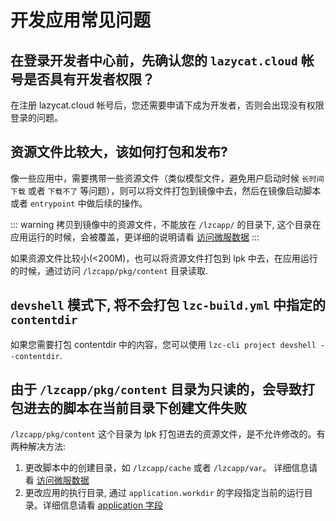 # 开发应用常见问题

## 在登录开发者中心前，先确认您的 `lazycat.cloud` 帐号是否具有开发者权限？

在注册 lazycat.cloud 帐号后，您还需要申请下成为开发者，否则会出现没有权限登录的问题。

## 资源文件比较大，该如何打包和发布?

像一些应用中，需要携带一些资源文件（类似模型文件，避免用户启动时候 `长时间下载` 或者 `下载不了` 等问题），则可以将文件打包到镜像中去，然后在镜像启动脚本或者 `entrypoint` 中做后续的操作。

::: warning
拷贝到镜像中的资源文件，不能放在 `/lzcapp/` 的目录下, 这个目录在应用运行的时候，会被覆盖，更详细的说明请看 [访问微服数据](./advanced-file)
:::

如果资源文件比较小(<200M)，也可以将资源文件打包到 lpk 中去，在应用运行的时候，通过访问 `/lzcapp/pkg/content` 目录读取.

## `devshell` 模式下, 将不会打包 `lzc-build.yml` 中指定的 `contentdir`

如果您需要打包 contentdir 中的内容，您可以使用 `lzc-cli project devshell --contentdir`.

## 由于 `/lzcapp/pkg/content` 目录为只读的，会导致打包进去的脚本在当前目录下创建文件失败

`/lzcapp/pkg/content` 这个目录为 lpk 打包进去的资源文件，是不允许修改的。有两种解决方法:

1. 更改脚本中的创建目录，如 `/lzcapp/cache` 或者 `/lzcapp/var`。 详细信息请看 [访问微服数据](./advanced-file)
2. 更改应用的执行目录, 通过 `application.workdir` 的字段指定当前的运行目录。详细信息请看 [application 字段](./app-example-python-description)
